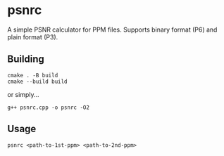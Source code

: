 # psnrc

A simple PSNR calculator for PPM files. Supports binary format (P6) and plain format (P3).

## Building

```
cmake . -B build
cmake --build build
```

or simply...

```
g++ psnrc.cpp -o psnrc -O2
```



## Usage

```
psnrc <path-to-1st-ppm> <path-to-2nd-ppm>
```


